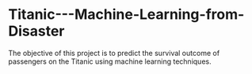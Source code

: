# Titanic---Machine-Learning-from-Disaster
The objective of this project is to predict the survival outcome of passengers on the Titanic using machine learning techniques. 
